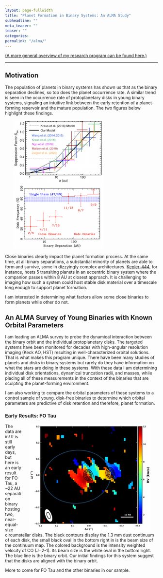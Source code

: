 ```yaml
---
layout: page-fullwidth
title: "Planet Formation in Binary Systems: An ALMA Study"
subheadline: ""
meta_teaser: ""
teaser: ""
categories:
permalink: "/alma/"
---
```

<a href='https://tofflemire.github.io/research/'>(A more general overview of my research program can be found here.)</a>
<hr>

## Motivation

The population of planets in binary systems has shown us that as the binary separation declines, so too does the planet occurrence rate. A similar trend is seen in the occurrence rate of protoplanetary disks in young binary systems, signaling an intuitive link between the early retention of a planet-forming reservoir and the mature population. The two figures below highlight these findings.

<a href='https://ui.adsabs.harvard.edu/abs/2021MNRAS.507.3593M/abstract' target='blank'>
  <img src="/local_files/BinaryPlanetSupression.png" width="300" HSPACE="25">
</a>
<a href='https://ui.adsabs.harvard.edu/abs/2012ApJ...745...19K/abstract' target='blank'>
  <img src="/local_files/BinaryDiskOccurence.png" width="300" HSPACE="25">
</a>

Close binaries clearly impact the planet formation process. At the same time, at all binary separations, a substantial minority of planets are able to form and survive, some in dizzyingly complex architectures. <a href='https://ui.adsabs.harvard.edu/abs/2022arXiv221007252Z/abstract'>Kepler-444</a>, for instance, hosts 5 transiting planets in an eccentric binary system where the companion passes within 8 AU at closest approach. It is challenging to imaging how such a system could host stable disk material over a timescale long enough to support planet formation.

I am interested in determining what factors allow some close binaries to form planets while other do not.


## An ALMA Survey of Young Binaries with Known Orbital Parameters

I am leading an ALMA survey to probe the dynamical interaction between the binary orbit and the individual protoplanetary disks. The targeted systems have been monitored for decades with high-angular resolution imaging (Keck AO, HST) resulting in well-characterized orbital solutions. That is what makes this program unique. There have been many studies of planets and disks in binary systems but rarely do they have information on what the stars are doing in these systems. With these data I am determining individual disk orientations, dynamical truncation radii, and masses, while placing all of these measurements in the context of the binaries that are sculpting the planet-forming environment.

I am also working to compare the orbital parameters of these systems to a control sample of young, disk-free binaries to determine which orbital parameters are predictive of disk retention and therefore, planet formation.  

### Early Results: FO Tau

<img src="/local_files/FOTau.png" width="400" ALIGN="right" HSPACE="25">
The data are in! It is still early days, but here is an early result for FO Tau, a ~22 AU separation binary hosting two, near-equal-size circumstellar disks. The black contours display the 1.3 mm dust continuum of each disk, the small black oval in the bottom right in is the beam size of the continuum map. The colored background is the intensity weighted velocity of CO (J=2-1). Its beam size is the white oval in the bottom right. The blue line is the binary orbit. Our initial findings for this system suggest that the disks are aligned with the binary orbit. 

More to come for FO Tau and the other binaries in our sample. 

